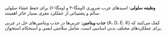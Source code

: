 **وظیفه سلولی**: اسیدهای چرب ضروری (اومگا-۳ و اومگا-۶) برای حفظ غشاء سلولی سالم و پشتیبانی از عملکرد مغزی بسیار حائز اهمیتند.

**جذب ویتامین**: چربی‌ها در جذب ویتامین‌های حل در چربی (A، D، E، K) کمک می‌کنند که برای عملکردهای مختلف بدنی اساسی است، شامل سلامتی ایمنی و استحکام استخوان.
